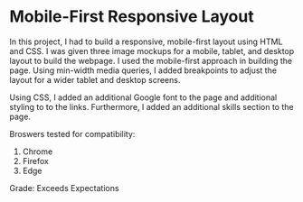 # Mobile-First Responsive Layout

 In this project, I had to build a responsive, mobile-first layout using HTML and CSS. I was given three image mockups for a mobile, tablet, and desktop layout to build the webpage. I used the mobile-first approach in building the page. Using min-width media queries, I added breakpoints to adjust the layout for a wider tablet and desktop screens. 
 
 Using CSS, I added an additional Google font to the page and additional styling to to the links. Furthermore, I added an additional skills section to the page. 

 Broswers tested for compatibility: 

 1. Chrome
 2. Firefox
 3. Edge

 Grade: Exceeds Expectations
